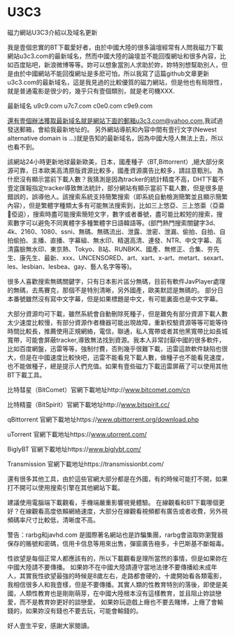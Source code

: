 # U3C3
磁力網站U3C3介紹以及域名更新


我是壹個忠實的BT下載愛好者，由於中國大陸的很多論壇經常有人問我磁力下載網站u3c3.com的最新域名，然而中國大陸的論壇並不能回復網址和很多內容，比如百度貼吧，新浪微博等等。妳可以想象當別人求助於妳，妳特別想幫助別人，但是由於中國網站不能回復網址是多麽可怕，所以我寫了這篇github文章更新u3c3.com的最新域名，這是我見過的比較優質的磁力網站，但是他也有局限性，就是普通電影是很少的，幾乎只有壹個類別，就是老司機XXX.

最新域名 u9c9.com u7c7.com c0e0.com c9e9.com

還有壹個辦法獲取最新域名就是網站下面的郵箱u3c3.com@yahoo.com,我試過發送郵箱，會給我最新地址的。 另外網站導航和內容中間有壹行文字(Newest alternative domain is ...)就是告知的最新域名，因為中國大陸人無法上去，所以也看不到。

該網站24小時更新地球最新歐美，日本，國產種子（BT,Bittorrent）,絕大部分來源可靠，日本歐美高清原版資源比較多，國產資源廣告比較多，請註意甄別。 為什麽沒有顯示當前下載人數？我猜測是因為tracker的統計精度不高，DHT下載不壹定匯報指定tracker導致無法統計，部分網站有顯示當前下載人數，但是很多是錯誤的，誤導他人。該搜索系統支持簡繁搜索（即系統自動檢測簡繁並且顯示簡繁內容），但是繁體字種類太多有可能無法搜索到，比如三上悠亞、三上悠亜（亞亜𠄮俹䢝），搜索時盡可能搜索簡短文字，數字或者番號，盡可能比較短的搜索，搜索數字可以避免不同異體字多種繁體字日語韓語等。(部門熱門搜索關鍵字3d、4k、2160、1080、ssni、無碼、無碼流出、泄露、泄密、泄漏、偷拍、自拍、自拍偷拍、主播、直播、字幕組、無水印、精選高清、連發、NTR、中文字幕、高清露臉無水印、東京熱、Tokyo、B站、RUNBKK、國產、無修正、合集、夯先生、康先生、最新、xxx、UNCENSORED、art、xart、x-art、metart、sexart、les、lesbian、lesbea、gay、藝人名字等等)。

很多人喜歡搜索無碼關鍵字，只有日本影片區分無碼，目前有軟件JavPlayer處理的無碼，去馬賽克，那個不是特別清晰，另外國產，歐美默認是無碼的。 部分日本番號雖然沒有寫中文字幕，但是如果標題是中文，有可能裏面也是中文字幕。

大部分資源均可下載，雖然系統會自動刪除死種子，但是難免有部分資源下載人數太少速度比較慢，有部分資源作者機器可能出現故障，重新校驗資源等等可能等待時間比較長，推薦使用正規網絡，電信，聯通，私人寬帶或者其他黑寬帶比如長城寬帶，可能會屏蔽tracker,導致無法找到資源。我本人非常討厭中國的很多軟件，比如百度網盤，迅雷等等，強制付費，否則幾乎很難下載，迅雷這款軟件缺陷也很大，但是在中國速度比較快吧，迅雷不能看見下載人數，做種子也不能看見速度，也不能做種子，總是提示人們充值。如果有壹些磁力下載迅雷屏蔽了可以使用其他BT下載工具。

比特彗星（BitComet）官網下載地址http://www.bitcomet.com/cn

比特精靈（BitSpirit）官網下載地址http://www.bitspirit.cc/

qBittorrent 官網下載地址https://www.qbittorrent.org/download.php

uTorrent 官網下載地址https://www.utorrent.com/

BiglyBT 官網下載地址https://www.biglybt.com/

Transmission 官網下載地址https://transmissionbt.com/

還有很多其他工具，由於這些官網大部分都是在外國，有的時候可能打不開，如果打不開可以使用搜索引擎在其他網站下載。

建議使用電腦端下載觀看，手機端嚴重影響視覺體驗。 在線觀看和BT下載哪個更好？在線觀看高度依賴網絡速度，大部分在線觀看視頻都有廣告或者收費，另外視頻碼率尺寸比較低，清晰度不高。

警告：rarbg和javhd.com 是國際著名網站也是詐騙集團，rarbg會盜取妳瀏覽器保存的賬號和密碼，信用卡信息等用來出售，彈窗廣告極多，卡巴斯基不斷報毒。

性欲望是每個正常人都應該有的，所以下載觀看是理所當然的事情，但是如果妳在中國大陸請不要傳播。 如果妳不在中國大陸請遵守當地法律不要傳播給未成年人，其實我性欲望最強的時候是8歲左右，走路都會硬的，十歲開始看各類電影，我相信很多人和我壹樣，但是不要傳播。其實人類的性教育特別的落後，即使是美國，人類性教育也是剛剛萌芽，在中國大陸根本沒有這樣教育，並且阻止妳談戀愛，而不是教育妳更好的談戀愛。 如果妳玩遊戲上癮也不要去賭博，上癮了會輸錢的，如果妳沒有錢也不要去玩，可能會輸錢的。

好人壹生平安，感謝大家閱讀。
